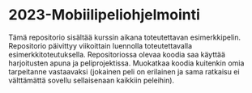 # 2023-Mobiilipeliohjelmointi
Tämä repositorio sisältää kurssin aikana toteutettavan esimerkkipelin. Repositorio päivittyy viikoittain luennolla toteutettavalla esimerkkitoteutuksella. Repositoriossa olevaa koodia saa käyttää harjoitusten apuna ja peliprojektissa. Muokatkaa koodia kuitenkin omia tarpeitanne vastaavaksi (jokainen peli on erilainen ja sama ratkaisu ei välttämättä sovellu sellaisenaan kaikkiin peleihin).

